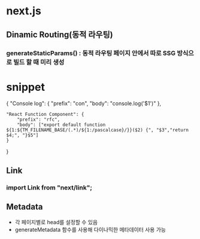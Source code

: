 # next.js

## Dinamic Routing(동적 라우팅)

### generateStaticParams() : 동적 라우팅 페이지 안에서 따로 SSG 방식으로 빌드 할 때 미리 생성

# snippet

{
    "Console log": {
        "prefix": "con",
        "body": "console.log('$1')"
    },

    "React Function Component": {
    	"prefix": "rfc",
    	"body": ["export default function ${1:${TM_FILENAME_BASE/(.*)/${1:/pascalcase}/}}($2) {", "$3","return $4;", "}$5"]
    }
}


## Link 
### import Link from "next/link";

## Metadata
- 각 페이지별로 head를 설정할 수 있음
- generateMetadata 함수를 사용해 다이나믹한 메타데이터 사용 가능